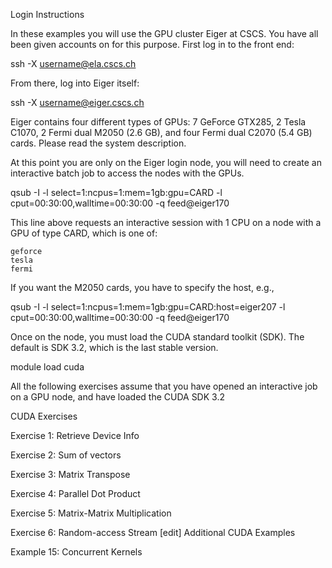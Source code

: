 Login Instructions

In these examples you will use the GPU cluster Eiger at CSCS. You have all been given accounts on for this purpose. First log in to the front end:

ssh -X username@ela.cscs.ch

From there, log into Eiger itself:

ssh -X username@eiger.cscs.ch

Eiger contains four different types of GPUs: 7 GeForce GTX285, 2 Tesla C1070, 2 Fermi dual M2050 (2.6 GB), and four Fermi dual C2070 (5.4 GB) cards. Please read the system description.

At this point you are only on the Eiger login node, you will need to create an interactive batch job to access the nodes with the GPUs.

qsub -I -l select=1:ncpus=1:mem=1gb:gpu=CARD -l cput=00:30:00,walltime=00:30:00 -q feed@eiger170

This line above requests an interactive session with 1 CPU on a node with a GPU of type CARD, which is one of:

    geforce
    tesla
    fermi 

If you want the M2050 cards, you have to specify the host, e.g.,

qsub -I -l select=1:ncpus=1:mem=1gb:gpu=CARD:host=eiger207 -l cput=00:30:00,walltime=00:30:00 -q feed@eiger170

Once on the node, you must load the CUDA standard toolkit (SDK). The default is SDK 3.2, which is the last stable version.

module load cuda

All the following exercises assume that you have opened an interactive job on a GPU node, and have loaded the CUDA SDK 3.2 

CUDA Exercises

Exercise 1: Retrieve Device Info

Exercise 2: Sum of vectors

Exercise 3: Matrix Transpose

Exercise 4: Parallel Dot Product

Exercise 5: Matrix-Matrix Multiplication

Exercise 6: Random-access Stream
[edit] Additional CUDA Examples

Example 15: Concurrent Kernels 
